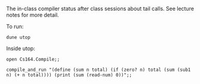 The in-class compiler status after class sessions about tail calls.  See lecture notes for more detail.

To run:

`dune utop`

Inside utop:

`open Cs164.Compile;;`

`compile_and_run "(define (sum n total)
  (if (zero? n)
    total
    (sum (sub1 n) (+ n total))))
(print (sum (read-num) 0))";;`
